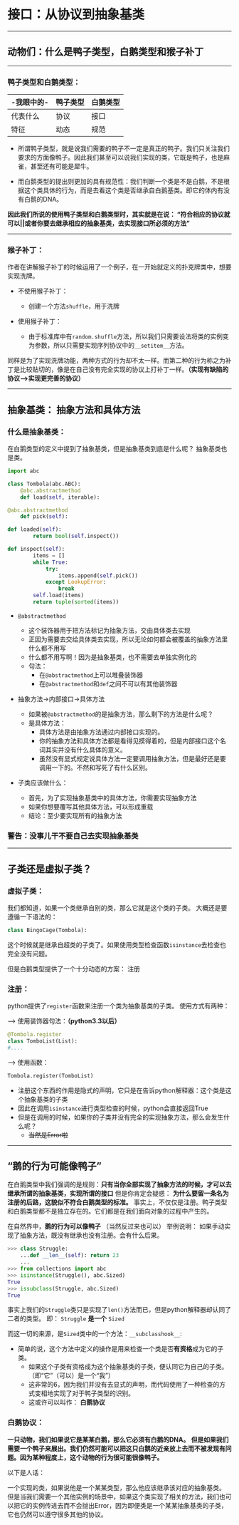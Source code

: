 # 接口：从协议到抽象基类

-----
## 动物们：什么是鸭子类型，白鹅类型和猴子补丁

-----
### 鸭子类型和白鹅类型：
|-我眼中的-|鸭子类型|白鹅类型|
|-|---------|---------|
|代表什么|协议|接口|
|特征|动态|规范|

+ 所谓鸭子类型，就是说我们需要的鸭子不一定是真正的鸭子。我们只关注我们要求的方面像鸭子。因此我们甚至可以说我们实现的类，它既是鸭子，也是麻雀，甚至还有可能是犀牛。

+ 而白鹅类型的提出则更加的具有规范性：我们判断一个类是不是白鹅，不是根据这个类具体的行为，而是去看这个类是否继承自白鹅基类。即它的体内有没有白鹅的DNA。

**因此我们所说的使用鸭子类型和白鹅类型时，其实就是在说： “符合相应的协议就可以||或者你要去继承相应的抽象基类，去实现接口所必须的方法”**

-----
### 猴子补丁：

作者在讲解猴子补丁的时候运用了一个例子，在一开始就定义的扑克牌类中，想要实现洗牌。

+ 不使用猴子补丁：
	+ 创建一个方法```shuffle```，用于洗牌

+ 使用猴子补丁：
	+ 由于标准库中有```random.shuffle```方法，所以我们只需要设法将类的实例变为参数，所以只需要实现序列协议中的```__setitem__```方法。

同样是为了实现洗牌功能，两种方式的行为却不太一样。而第二种的行为称之为补丁是比较贴切的，像是在自己没有完全实现的协议上打补丁一样。**（实现有缺陷的协议-->实现更完善的协议）**

-----
## 抽象基类： 抽象方法和具体方法

### 什么是抽象基类：
在白鹅类型的定义中提到了抽象基类，但是抽象基类到底是什么呢？
抽象基类也是类。
```python
import abc

class Tombola(abc.ABC):
	@abc.abstractmethod
	def load(self, iterable):

@abc.abstractmethod
	def pick(self): 

def loaded(self):
		return bool(self.inspect())

def inspect(self):
		items = []
		while True:
			try:
				items.append(self.pick())
			except LookupError:
				break
		self.load(items)
		return tuple(sorted(items))
```

+ ```@abstractmethod```
	+ 这个装饰器用于把方法标记为抽象方法，交由具体类去实现
	+ 正因为需要去交给具体类去实现，所以无论如何都会被覆盖的抽象方法里什么都不用写
	+ 什么都不用写啊！因为是抽象基类，也不需要去单独实例化的
	+ 句法：
		+ 在```@abstractmethod```上可以堆叠装饰器
		+ 在```@abstractmethod```和```def```之间不可以有其他装饰器

+ 抽象方法->内部接口->具体方法
	+ 如果被```@abstractmethod```的是抽象方法，那么剩下的方法是什么呢？
	+ 是具体方法：
		+ 具体方法是由抽象方法通过内部接口实现的。
		+ 你的抽象方法和具体方法都是看得见摸得着的，但是内部接口这个名词其实并没有什么具体的意义。
		+ 虽然没有显式规定说具体方法一定要调用抽象方法，但是最好还是要调用一下的。不然和写死了有什么区别。

+ 子类应该做什么：
	+ 首先，为了实现抽象基类中的具体方法，你需要实现抽象方法
	+ 如果你想要覆写其他具体方法，可以形成重载
	+ 结论：至少要实现所有的抽象方法

### 警告：没事儿干不要自己去实现抽象基类

-----
## 子类还是虚拟子类？

### 虚拟子类：

我们都知道，如果一个类继承自别的类，那么它就是这个类的子类。
大概还是要遵循一下语法的：

```python
class BingoCage(Tombola):
```
这个时候就是继承自超类的子类了。如果使用类型检查函数```isinstance```去检查也完全没有问题。

但是白鹅类型提供了一个十分动态的方案： 注册

### 注册：

python提供了```register```函数来注册一个类为抽象基类的子类。
使用方式有两种：

--> 使用装饰器句法：**（python3.3以后）**

```python
@Tombola.register
class TomboList(List):
#....
```

--> 使用函数：

```python
Tombola.register(TomboList)
```

+ 注册这个东西的作用是隐式的声明，它只是在告诉python解释器：这个类是这个抽象基类的子类
+ 因此在调用```isinstance```进行类型检查的时候，python会直接返回True
+ 但是在调用的时候，如果你的子类并没有完全的实现抽象方法，那么会发生什么呢？
	+ ~~当然是Error啦~~ 

-----
## “鹅的行为可能像鸭子”

在白鹅类型中我们强调的是规则：**只有当你全部实现了抽象方法的时候，才可以去继承所谓的抽象基类，实现所谓的接口**
但是你肯定会疑惑： **为什么要留一条名为注册的后路，这貌似不符合白鹅类型的标准。**
事实上，不仅仅是注册。鸭子类型和白鹅类型都不是独立存在的。它们都是在我们面向对象的过程中产生的。

在自然界中，**鹅的行为可以像鸭子** （当然反过来也可以）
举例说明： 如果手动实现了抽象方法，既没有继承也没有注册。会有什么后果。

```python
>>> class Struggle:
    ...def __len__(self): return 23
    ...
>>> from collections import abc
>>> isinstance(Struggle(), abc.Sized)
True
>>> issubclass(Struggle, abc.Sized)
True
```

事实上我们的```Struggle```类只是实现了```len()```方法而已，但是python解释器却认同了二者的类型。
即： ```Struggle``` **是一个** ```Sized```

而这一切的来源，是```Sized```类中的一个方法：```__subclasshook__```:

+ 简单的说，这个方法中定义的操作是用来检查一个类是否**有资格**成为它的子类。
	+ 如果这个子类有资格成为这个抽象基类的子类，便认同它为自己的子类。（即“它”（可以）是一个“我”）
	+ 这非常的6，因为我们并没有去显式的声明，而代码使用了一种检查的方式变相地实现了对于鸭子类型的识别。
	+ 这或许可以叫作： **白鹅协议**

### 白鹅协议：

**一只动物，我们如果说它是某某白鹅，那么它必须有白鹅的DNA。**
**但是如果我们需要一个鸭子来展出。我们仍然可能可以把这只白鹅的近亲放上去而不被发现有问题。因为某种程度上，这个动物的行为很可能很像鸭子。**

以下是人话：

一个实现的类，如果说他是一个某某类型，那么他应该继承该对应的抽象基类。
但是当我们需要一个其他实例的场景中，如果这个类实现了相关的方法，我们也可以把它的实例传进去而不会抛出Error，因为即便类是一个某某抽象基类的子类，它也仍然可以遵守很多其他的协议。


           
           

















